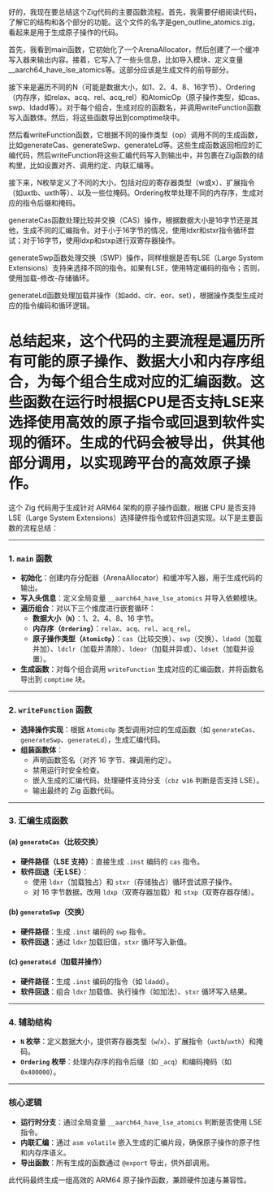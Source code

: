 好的，我现在要总结这个Zig代码的主要函数流程。首先，我需要仔细阅读代码，了解它的结构和各个部分的功能。这个文件的名字是gen_outline_atomics.zig，看起来是用于生成原子操作的代码。

首先，我看到main函数，它初始化了一个ArenaAllocator，然后创建了一个缓冲写入器来输出内容。接着，它写入了一些头信息，比如导入模块、定义变量__aarch64_have_lse_atomics等。这部分应该是生成文件的前导部分。

接下来是遍历不同的N（可能是数据大小，如1、2、4、8、16字节）、Ordering（内存序，如relax、acq、rel、acq_rel）和AtomicOp（原子操作类型，如cas、swp、ldadd等）。对于每个组合，生成对应的函数名，并调用writeFunction函数写入函数体。然后，将这些函数导出到comptime块中。

然后看writeFunction函数，它根据不同的操作类型（op）调用不同的生成函数，比如generateCas、generateSwp、generateLd等。这些生成函数返回相应的汇编代码，然后writeFunction将这些汇编代码写入到输出中，并包裹在Zig函数的结构里，比如设置对齐、调用约定、内联汇编等。

接下来，N枚举定义了不同的大小，包括对应的寄存器类型（w或x）、扩展指令（如uxtb、uxth等）、以及一些位掩码。Ordering枚举处理不同的内存序，生成对应的指令后缀和掩码。

generateCas函数处理比较并交换（CAS）操作，根据数据大小是16字节还是其他，生成不同的汇编指令。对于小于16字节的情况，使用ldxr和stxr指令循环尝试；对于16字节，使用ldxp和stxp进行双寄存器操作。

generateSwp函数处理交换（SWP）操作，同样根据是否有LSE（Large System Extensions）支持来选择不同的指令。如果有LSE，使用特定编码的指令；否则，使用加载-修改-存储循环。

generateLd函数处理加载并操作（如add、clr、eor、set），根据操作类型生成对应的指令编码和循环逻辑。

总结起来，这个代码的主要流程是遍历所有可能的原子操作、数据大小和内存序组合，为每个组合生成对应的汇编函数。这些函数在运行时根据CPU是否支持LSE来选择使用高效的原子指令或回退到软件实现的循环。生成的代码会被导出，供其他部分调用，以实现跨平台的高效原子操作。
================================================
这个 Zig 代码用于生成针对 ARM64 架构的原子操作函数，根据 CPU 是否支持 LSE（Large System Extensions）选择硬件指令或软件回退实现。以下是主要函数的流程总结：

---

### **1. `main` 函数**
- **初始化**：创建内存分配器（ArenaAllocator）和缓冲写入器，用于生成代码的输出。
- **写入头信息**：定义全局变量 `__aarch64_have_lse_atomics` 并导入依赖模块。
- **遍历组合**：对以下三个维度进行嵌套循环：
  - **数据大小（`N`）**：1、2、4、8、16 字节。
  - **内存序（`Ordering`）**：`relax`、`acq`、`rel`、`acq_rel`。
  - **原子操作类型（`AtomicOp`）**：`cas`（比较交换）、`swp`（交换）、`ldadd`（加载并加）、`ldclr`（加载并清除）、`ldeor`（加载并异或）、`ldset`（加载并设置）。
- **生成函数**：对每个组合调用 `writeFunction` 生成对应的汇编函数，并将函数名导出到 `comptime` 块。

---

### **2. `writeFunction` 函数**
- **选择操作实现**：根据 `AtomicOp` 类型调用对应的生成函数（如 `generateCas`、`generateSwp`、`generateLd`），生成汇编代码。
- **组装函数体**：
  - 声明函数签名（对齐 16 字节、裸调用约定）。
  - 禁用运行时安全检查。
  - 嵌入生成的汇编代码，处理硬件支持分支（`cbz w16` 判断是否支持 LSE）。
  - 输出最终的 Zig 函数代码。

---

### **3. 汇编生成函数**
#### **(a) `generateCas`（比较交换）**
- **硬件路径（LSE 支持）**：直接生成 `.inst` 编码的 `cas` 指令。
- **软件回退（无 LSE）**：
  - 使用 `ldxr`（加载独占）和 `stxr`（存储独占）循环尝试原子操作。
  - 对 16 字节数据，改用 `ldxp`（双寄存器加载）和 `stxp`（双寄存器存储）。

#### **(b) `generateSwp`（交换）**
- **硬件路径**：生成 `.inst` 编码的 `swp` 指令。
- **软件回退**：通过 `ldxr` 加载旧值，`stxr` 循环写入新值。

#### **(c) `generateLd`（加载并操作）**
- **硬件路径**：生成 `.inst` 编码的指令（如 `ldadd`）。
- **软件回退**：组合 `ldxr` 加载值、执行操作（如加法）、`stxr` 循环写入结果。

---

### **4. 辅助结构**
- **`N` 枚举**：定义数据大小，提供寄存器类型（`w`/`x`）、扩展指令（`uxtb`/`uxth`）和掩码。
- **`Ordering` 枚举**：处理内存序的指令后缀（如 `_acq`）和编码掩码（如 `0x400000`）。

---

### **核心逻辑**
- **运行时分支**：通过全局变量 `__aarch64_have_lse_atomics` 判断是否使用 LSE 指令。
- **内联汇编**：通过 `asm volatile` 嵌入生成的汇编片段，确保原子操作的原子性和内存序语义。
- **导出函数**：所有生成的函数通过 `@export` 导出，供外部调用。

此代码最终生成一组高效的 ARM64 原子操作函数，兼顾硬件加速与兼容性。